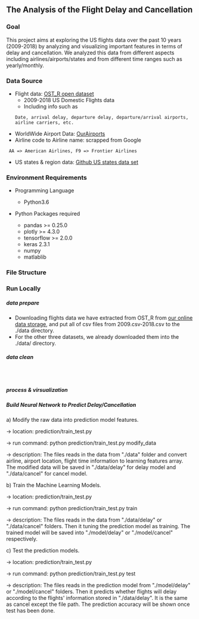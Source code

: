 ## The Analysis of the Flight Delay and Cancellation

### Goal
This project aims at exploring the US flights data over the past 10 years 
(2009-2018) by analyzing and visualizing important features in terms of 
 delay and cancellation. We analyzed this data from different aspects including 
 airlines/airports/states and from different time ranges such as yearly/monthly.
 
 
 ### Data Source
 * Flight data: [OST_R open dataset](https://www.transtats.bts.gov/DL_SelectFields.asp?Table_ID=236&DB_Short_Name=On-Time)
    * 2009-2018 US Domestic Flights data
    * Including info such as 
    ``` 
   Date, arrival delay, departure delay, departure/arrival airports, airline carriers, etc. 
    ```      
  * WorldWide Airport Data: [OurAirports](https://ourairports.com/data/)
  * Airline code to Airline name: scrapped from Google
   ```
    AA => American Airlines, F9 => Frontier Airlines
   ```
   
  * US states & region data: [Github US states data set](https://github.com/cphalpert/census-regions/blob/master/us%20census%20bureau%20regions%20and%20divisions.csv)
 
 ### Environment Requirements
 * Programming Language
   * Python3.6
  
 * Python Packages required
      * pandas >= 0.25.0
      * plotly >= 4.3.0
      * tensorflow >= 2.0.0
      * keras 2.3.1
      * numpy
      * matlablib
      

 ### File Structure
 
 
 
 ### Run Locally
 ##### data prepare
 * Downloading flights data we have extracted from OST_R from [our online data storage](https://drive.google.com/drive/folders/1Fw1NGhDOesngb_MywLFVDQXJtfUl37CN?usp=sharing), and put all of csv files
 from 2009.csv-2018.csv to the ./data directory.
 * For the other three datasets, we already downloaded them into the ./data/ directory.
 
 ##### data clean
 ```
 
 
 
 ```
 
 ##### process & virsualization
 
 ##### Build Neural Network to Predict Delay/Cancellation
 
 a) Modify the raw data into prediction model features.
 
-> location: prediction/train_test.py

 -> run command: python prediction/train_test.py modify_data

-> description: The files reads in the data from "./data" folder and convert airline, airport location, flight time information to learning features array. The modified data will be saved in "./data/delay" for delay model and "./data/cancel" for cancel model.

b) Train the Machine Learning Models.
 
-> location: prediction/train_test.py

 -> run command: python prediction/train_test.py train

-> description: The files reads in the data from "./data/delay" or "./data/cancel" folders. Then it tuning the prediction model as training. The trained model will be saved into "./model/delay" or "./model/cancel" respectively.

c) Test the prediction models.
 
-> location: prediction/train_test.py

 -> run command: python prediction/train_test.py test

-> description: The files reads in the prediction model from "./model/delay" or "./model/cancel" folders. Then it predicts whether flights will delay according to the flights' information stored in "./data/delay". It is the same as cancel except the file path. The prediction accuracy will be shown once test has been done.
